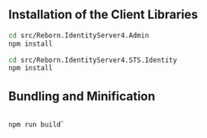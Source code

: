 
## Installation of the Client Libraries

```sh
cd src/Reborn.IdentityServer4.Admin
npm install

cd src/Reborn.IdentityServer4.STS.Identity
npm install
```

## Bundling and Minification


```bash

npm run build`

```